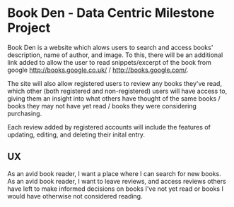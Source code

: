 # Book Den - Data Centric Milestone Project

Book Den is a website which alows users to search and access books' description, name of author, and image. To this, there will be 
an additional link added to allow the user to read snippets/excerpt of the book from google http://books.google.co.uk/ / http://books.google.com/.

The site will also allow registered users to review any books they've read, which other (both registered and non-registered) users will have access
to, giving them an insight into what others have thought of the same books / books they may not have yet read / books they were considering purchasing. 

Each review added by registered accounts will include the features of updating, editing, and deleting their inital entry.



## UX

As an avid book reader, I want a place where I can search for new books.
As an avid book reader, I want to leave reviews, and access reviews others have left to make informed decisions on books I've not yet read 
or books I would have otherwise not considered reading.



